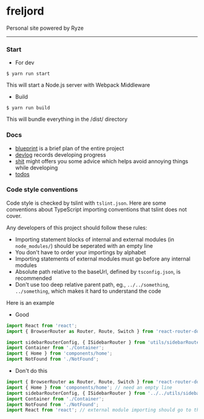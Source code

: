 # freljord
Personal site powered by Ryze

---

### Start

- For dev

```
$ yarn run start
```
This will start a Node.js server with Webpack Middleware

- Build

```
$ yarn run build
```
This will bundle everything in the /dist/ directory

### Docs
- [blueprint](https://github.com/yuqingc/freljord/blob/master/docs/blueprint.md) is a brief plan of the entire project
- [devlog](https://github.com/yuqingc/freljord/blob/master/docs/devlog) records developing progress
- [shit](https://github.com/yuqingc/freljord/blob/master/docs/shit.md) might offers you some advice which helps avoid annoying things while developing
- [todos](https://github.com/yuqingc/freljord/blob/master/docs/todos) 

### Code style conventions

Code style is checked by tslint with `tslint.json`. Here are some conventions about TypeScript importing conventions that tslint does not cover.

Any developers of this project should follow these rules:

- Importing statement blocks of internal and external modules (in `node_modules/`) should be seperated with an empty line 
- You don't have to order your importings by alphabet
- Importing statements of external modules must go before any internal modules
- Absolute path relative to the baseUrl, defined by `tsconfig.json`,  is recommended
- Don't use too deep relative parent path, eg., `../../something`, `../something`, which makes it hard to understand the code

Here is an example 

- Good

```js
import React from 'react';
import { BrowserRouter as Router, Route, Switch } from 'react-router-dom';

import sidebarRouterConfig, { ISidebarRouter } from 'utils/sidebarRouterConfig';
import Container from './Container';
import { Home } from 'components/home';
import NotFound from './NotFound';
```

- Don't do this

```js
import { BrowserRouter as Router, Route, Switch } from 'react-router-dom';
import { Home } from 'components/home'; // need an empty line 
import sidebarRouterConfig, { ISidebarRouter } from '../../utils/sidebarRouterConfig'; // too many `../`
import Container from './Container';
import NotFound from './NotFound';
import React from 'react'; // external module importing should go to the beginning
```
